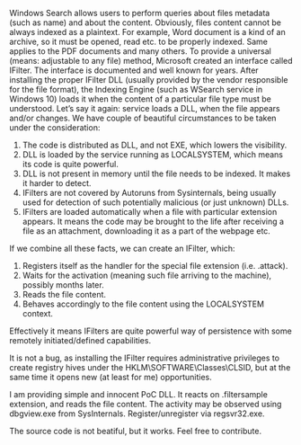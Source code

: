 Windows Search allows users to perform queries about files metadata (such as name) and about the content. Obviously, files content cannot be always indexed as a plaintext. For example, Word document is a kind of an archive, so it must be opened, read etc. to be properly indexed. Same applies to the PDF documents and many others. To provide a universal (means: adjustable to any file) method, Microsoft created an interface called IFilter. The interface is documented and well known for years. After installing the proper IFilter DLL (usually provided by the vendor responsible for the file format), the Indexing Engine (such as WSearch service in Windows 10) loads it when the content of a particular file type must be understood. Let’s say it again: service loads a DLL, when the file appears and/or changes.
We have couple of beautiful circumstances to be taken under the consideration:
1. The code is distributed as DLL, and not EXE, which lowers the visibility.
1. DLL is loaded by the service running as LOCALSYSTEM, which means its code is quite powerful.
1. DLL is not present in memory until the file needs to be indexed. It makes it harder to detect.
1. IFilters are not covered by Autoruns from Sysinternals, being usually used for detection of such potentially malicious (or just unknown) DLLs.
1. IFilters are loaded automatically when a file with particular extension appears. It means the code may be brought to the life after receiving a file as an attachment, downloading it as a part of the webpage etc.

If we combine all these facts, we can create an IFilter, which:<br>
1. Registers itself as the handler for the special file extension (i.e. .attack).
1. Waits for the activation (meaning such file arriving to the machine), possibly months later.
1. Reads the file content.
1. Behaves accordingly to the file content using the LOCALSYSTEM context.
<p>
Effectively it means IFilters are quite powerful way of persistence with some remotely initiated/defined capabilities.<p>
It is not a bug, as installing the IFilter requires administrative privileges to create registry hives under the HKLM\SOFTWARE\Classes\CLSID, but at the same time it opens new (at least for me) opportunities.<p>
I am providing simple and innocent PoC DLL. It reacts on .filtersample extension, and reads the file content. The activity may be observed using dbgview.exe from SysInternals. Register/unregister via regsvr32.exe.<p>
The source code is not beatiful, but it works. Feel free to contribute.
